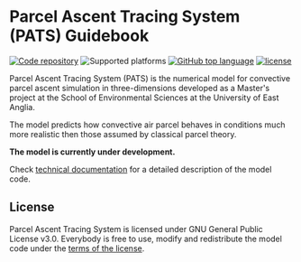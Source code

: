 # Parcel Ascent Tracing System (PATS) Guidebook

[![Code repository](https://img.shields.io/badge/repository-Github-informational)](https://github.com/pats-model/pats-model)
![Supported platforms](https://img.shields.io/badge/platform-linux-informational)
[![GitHub top language](https://img.shields.io/github/languages/top/pats-model/pats-model)](https://www.rust-lang.org/)
[![license](https://img.shields.io/github/license/pats-model/pats-model)](https://choosealicense.com/licenses/gpl-3.0/)

Parcel Ascent Tracing System (PATS) is the numerical model
for convective parcel ascent simulation in three-dimensions
developed as a Master's project at the School of Environmental
Sciences at the University of East Anglia.

The model predicts how convective air parcel behaves in conditions
much more realistic then those assumed by classical parcel theory.

**The model is currently under development.**

Check [technical documentation](tech-docs.md) for a detailed description of the model code.

## License

Parcel Ascent Tracing System is licensed under GNU General Public License v3.0.
Everybody is free to use, modify and redistribute the model code under the
[terms of the license](https://choosealicense.com/licenses/gpl-3.0/).
